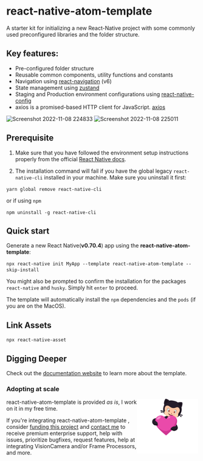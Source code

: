 # react-native-atom-template

A starter kit for initializing a new React-Native project with some commonly used preconfigured libraries and the folder structure.

## Key features:

- Pre-configured folder structure
- Reusable common components, utility functions and constants
- Navigation using [react-navigation](https://reactnavigation.org/) (v6)
- State management using [zustand](https://www.npmjs.com/package/zustand/)
- Staging and Production environment configurations using [react-native-config](https://github.com/luggit/react-native-config)
- axios is a promised-based HTTP client for JavaScript. [axios](https://axios-http.com/docs/intro)

<img width="166" alt="Screenshot 2022-11-08 224833" src="https://user-images.githubusercontent.com/54738565/200633118-e2839b3e-d7f4-452d-a72a-05e55ef40e15.png">

<img width="374" alt="Screenshot 2022-11-08 225011" src="https://user-images.githubusercontent.com/54738565/200633181-d4441dd5-9010-4ff6-9feb-79a599dd5afe.png">


## Prerequisite

1. Make sure that you have followed the environment setup instructions properly from the official [React Native docs](https://reactnative.dev/docs/environment-setup).

2. The installation command will fail if you have the global legacy `react-native-cli` installed in your machine. Make sure you uninstall it first:

```shell
yarn global remove react-native-cli
```

or if using `npm`

```shell
npm uninstall -g react-native-cli
```

## Quick start

Generate a new React Native(**v0.70.4**) app using the **react-native-atom-template**:

```shell
npx react-native init MyApp --template react-native-atom-template --skip-install
```

You might also be prompted to confirm the installation for the packages `react-native` and `husky`. Simply hit `enter` to proceed.

The template will automatically install the `npm` dependencies and the `pods` (if you are on the MacOS).

## Link Assets

```shell
npx react-native-asset
```

## Digging Deeper

Check out the [documentation website](https://github.com/abhi3691/react-native-atom-template/) to learn more about the template.

### Adopting at scale

<a href="https://github.com/sponsors/abhi3691">
  <img align="right" width="160" alt="This library helped you? Consider sponsoring!" src=".github/funding-octocat.svg">
</a>

react-native-atom-template is provided _as is_, I work on it in my free time.

If you're integrating react-native-atom-template , consider [funding this project](https://github.com/sponsors/abhi3691) and <a href="mailto:abhinandvk41@gmail.com?subject=Adopting VisionCamera at scale">contact me</a> to receive premium enterprise support, help with issues, prioritize bugfixes, request features, help at integrating VisionCamera and/or Frame Processors, and more.
